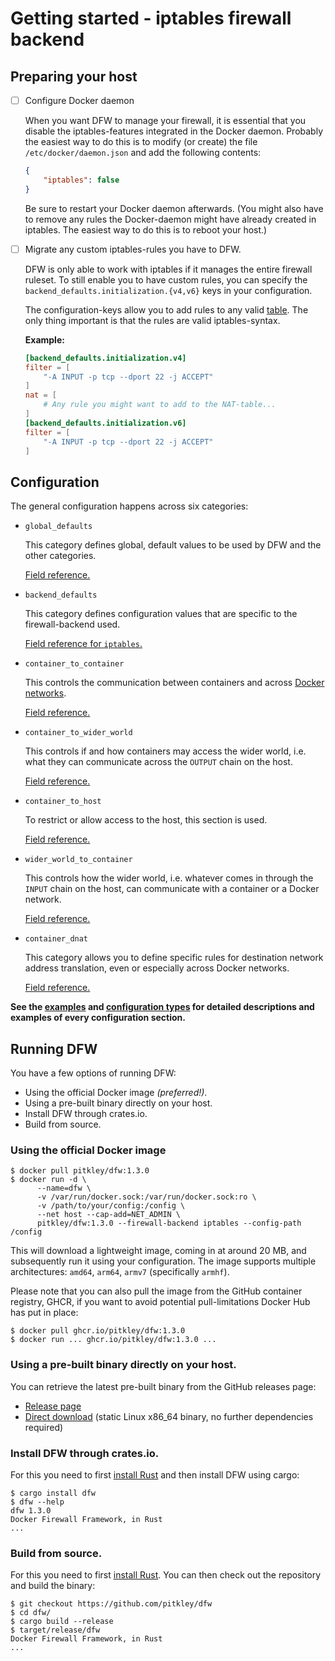 # Getting started - iptables firewall backend

## <a name="preparingyourhost"></a> Preparing your host

* [ ] Configure Docker daemon

    When you want DFW to manage your firewall, it is essential that you disable the iptables-features integrated in the Docker daemon.
    Probably the easiest way to do this is to modify (or create) the file `/etc/docker/daemon.json` and add the following contents:

    ```json
    {
        "iptables": false
    }
    ```

    Be sure to restart your Docker daemon afterwards.
    (You might also have to remove any rules the Docker-daemon might have already created in iptables.
    The easiest way to do this is to reboot your host.)

* [ ] Migrate any custom iptables-rules you have to DFW.

    DFW is only able to work with iptables if it manages the entire firewall ruleset.
    To still enable you to have custom rules, you can specify the `backend_defaults.initialization.{v4,v6}` keys in your configuration.

    The configuration-keys allow you to add rules to any valid [table][iptables-man-tables].
    The only thing important is that the rules are valid iptables-syntax.

    **Example:**

    ```toml
    [backend_defaults.initialization.v4]
    filter = [
        "-A INPUT -p tcp --dport 22 -j ACCEPT"
    ]
    nat = [
        # Any rule you might want to add to the NAT-table...
    ]
    [backend_defaults.initialization.v6]
    filter = [
        "-A INPUT -p tcp --dport 22 -j ACCEPT"
    ]
    ```

    [iptables-man-tables]: https://manpages.debian.org/unstable/iptables/iptables.8.en.html#TABLES

## <a name="configuration"></a> Configuration

The general configuration happens across six categories:

* `global_defaults`

    This category defines global, default values to be used by DFW and the other categories.

    [Field reference.](https://dfw.rs/1.3.0/dfw/types/struct.GlobalDefaults.html)

* `backend_defaults`

    This category defines configuration values that are specific to the firewall-backend used.

    [Field reference for `iptables`.](https://dfw.rs/1.3.0/dfw/iptables/types/struct.Defaults.html)

* `container_to_container`

    This controls the communication between containers and across [Docker networks][docker-networks].

    [Field reference.](https://dfw.rs/1.3.0/dfw/types/struct.ContainerToContainer.html)

* `container_to_wider_world`

    This controls if and how containers may access the wider world, i.e. what they can communicate across the `OUTPUT` chain on the host.

    [Field reference.](https://dfw.rs/1.3.0/dfw/types/struct.ContainerToWiderWorld.html)

* `container_to_host`

    To restrict or allow access to the host, this section is used.

    [Field reference.](https://dfw.rs/1.3.0/dfw/types/struct.ContainerToHost.html)

* `wider_world_to_container`

    This controls how the wider world, i.e. whatever comes in through the `INPUT` chain on the host, can communicate with a container or a Docker network.

    [Field reference.](https://dfw.rs/1.3.0/dfw/types/struct.WiderWorldToContainer.html)

* `container_dnat`

    This category allows you to define specific rules for destination network address translation, even or especially across Docker networks.

    [Field reference.](https://dfw.rs/1.3.0/dfw/types/struct.ContainerDNAT.html)

**See the [examples][examples] and [configuration types][types.rs] for detailed descriptions and examples of every configuration section.**

[docker-networks]: https://docs.docker.com/engine/userguide/networking/
[examples]: https://github.com/pitkley/dfw/tree/main/examples
[types.rs]: https://dfw.rs/1.3.0/dfw/types/index.html

## <a name="runningdfw"></a> Running DFW

You have a few options of running DFW:

* Using the official Docker image *(preferred!)*.
* Using a pre-built binary directly on your host.
* Install DFW through crates.io.
* Build from source.

### Using the official Docker image

```console
$ docker pull pitkley/dfw:1.3.0
$ docker run -d \
      --name=dfw \
      -v /var/run/docker.sock:/var/run/docker.sock:ro \
      -v /path/to/your/config:/config \
      --net host --cap-add=NET_ADMIN \
      pitkley/dfw:1.3.0 --firewall-backend iptables --config-path /config
```

This will download a lightweight image, coming in at around 20 MB, and subsequently run it using your configuration.
The image supports multiple architectures: `amd64`, `arm64`, `armv7` (specifically `armhf`).

Please note that you can also pull the image from the GitHub container registry, GHCR, if you want to avoid potential pull-limitations Docker Hub has put in place:

```console
$ docker pull ghcr.io/pitkley/dfw:1.3.0
$ docker run ... ghcr.io/pitkley/dfw:1.3.0 ...
```

### Using a pre-built binary directly on your host.

You can retrieve the latest pre-built binary from the GitHub releases page:

* [Release page](https://github.com/pitkley/dfw/releases/latest)
* [Direct download](https://github.com/pitkley/dfw/releases/latest/download/dfw-x86_64-unknown-linux-musl) (static Linux x86_64 binary, no further dependencies required)

### Install DFW through crates.io.

For this you need to first [install Rust][rustlang-install] and then install DFW using cargo:

```console
$ cargo install dfw
$ dfw --help
dfw 1.3.0
Docker Firewall Framework, in Rust
...
```
### Build from source.

For this you need to first [install Rust][rustlang-install].
You can then check out the repository and build the binary:

```console
$ git checkout https://github.com/pitkley/dfw
$ cd dfw/
$ cargo build --release
$ target/release/dfw
Docker Firewall Framework, in Rust
...
```

[rustlang-install]: https://www.rust-lang.org/tools/install

